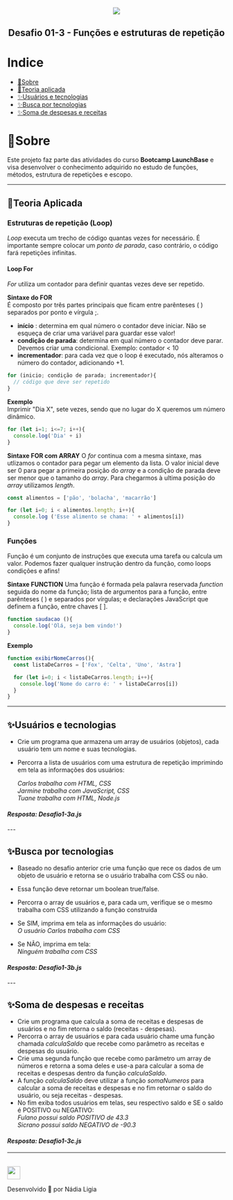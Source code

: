 <h1 align="center">
    <img src="https://ik.imagekit.io/l7cwocexhc/LaunchBase_kzLdte5vZ.png">
</h1>

<h2 align="center">
  Desafio 01-3 - Funções e estruturas de repetição
</h2>

# Indice

  - [🔖Sobre](#sobre)
  - [📌Teoria aplicada](#-teoria-aplicada)
  - [✨Usuários e tecnologias](#usuários-e-tecnologias)
  - [✨Busca por tecnologias](#busca-por-tecnologias)
  - [✨Soma de despesas e receitas](#soma-de-despesas-e-receitas)

# 🔖Sobre

Este projeto faz parte das atividades do curso **Bootcamp LaunchBase** e 
visa desenvolver o conhecimento adquirido no estudo de funções, métodos,
estrutura de repetições e escopo.

---

## 📌Teoria Aplicada

### Estruturas de repetição (Loop)

*Loop* executa um trecho de código quantas vezes for necessário. 
É importante sempre colocar um *ponto de parada*, caso contrário, o código fará repetições infinitas.

#### Loop For
*For* utiliza um contador para definir quantas vezes deve ser repetido.

**Sintaxe do FOR** <br>
É composto por três partes principais que ficam entre parênteses ( ) separados por ponto e vírgula ;.
- **início** : determina em qual número o contador deve iniciar. Não se esqueça de criar uma variável para guardar esse valor!
- **condição de parada**: determina em qual número o contador deve parar. Devemos criar uma condicional. Exemplo: contador < 10
- **incrementador**: para cada vez que o loop é executado, nós alteramos o número do contador, adicionando +1. 

```js
for (inicio; condição de parada; incrementador){
  // código que deve ser repetido
}
```
**Exemplo** <br>
Imprimir "Dia X", sete vezes, sendo que no lugar do X queremos um número dinâmico.

```js
for (let i=1; i<=7; i++){
  console.log('Dia' + i)
}
```

**Sintaxe FOR com ARRAY**
O *for* continua com a mesma sintaxe, mas utlizamos o contador para pegar um elemento da lista.
O valor inicial deve ser 0 para pegar a primeira posição do *array* e a condição de parada deve ser menor que o tamanho do *array*.
Para chegarmos à ultima posição do *array* utilizamos *length*.

```js
const alimentos = ['pão', 'bolacha', 'macarrão']

for (let i=0; i < alimentos.length; i++){
  console.log ('Esse alimento se chama: ' + alimentos[i])
}
```

### Funções
Função é um conjunto de instruções que executa uma tarefa ou calcula um valor.
Podemos fazer qualquer instrução dentro da função, como loops condições e afins!

**Sintaxe FUNCTION**
Uma função é formada pela palavra reservada *function* seguida do nome da função; lista de argumentos para a função, entre parênteses ( ) e separados por vírgulas; e declarações JavaScript que definem a função, entre chaves [ ].

```js
function saudacao (){
  console.log('Olá, seja bem vindo!')
}
```

**Exemplo**
```js
function exibirNomeCarros(){
  const listaDeCarros = ['Fox', 'Celta', 'Uno', 'Astra']

  for (let i=0; i < listaDeCarros.length; i++){
    console.log('Nome do carro é: ' + listaDeCarros[i])
  }
}
```
---

## ✨Usuários e tecnologias
- Crie um programa que armazena um array de usuários (objetos), cada usuário tem um nome 
  e suas tecnologias.
- Percorra a lista de usuários com uma estrutura de repetição imprimindo em tela as informações dos usuários:

    *Carlos trabalha com HTML, CSS*<br>
    *Jarmine trabalha com JavaScript, CSS*<br>
    *Tuane trabalha com HTML, Node.js*

<h4><i>Resposta: Desafio1-3a.js</i></h4>
---

## ✨Busca por tecnologias

- Baseado no desafio anterior crie uma função que rece os dados de um objeto de usuário e retorna se o usuário trabalha com CSS ou não.
- Essa função deve retornar um boolean true/false.
- Percorra o array de usuários e, para cada um, verifique se o mesmo trabalha com CSS utilizando a função construída

- Se SIM, imprima em tela as informações do usuário: <br>
  *O usuário Carlos trabalha com CSS*
- Se NÃO, imprima em tela:<br>
  *Ninguém trabalha com CSS*

<h4><i>Resposta: Desafio1-3b.js</i></h4>
---

## ✨Soma de despesas e receitas

- Crie um programa que calcula a soma de receitas e despesas de usuários e no fim retorna o saldo (receitas - despesas).
- Percorra o array de usuários e para cada usuário chame uma função chamada *calculaSaldo* que recebe como parâmetro as receitas e despesas do usuário.
- Crie uma segunda função que recebe como parâmetro um array de números e retorna a soma deles e use-a para calcular a soma de receitas e despesas dentro da função *calculaSaldo*.
- A função *calculaSaldo* deve utilizar a função *somaNumeros* para calcular a soma de receitas e despesas e no fim retornar o saldo do usuário, ou seja receitas - despesas.
- No fim exiba todos usuários em telas, seu respectivo saldo e SE o saldo é POSITIVO ou NEGATIVO:<br>
  *Fulano possui saldo POSITIVO de 43.3*<br>
  *Sicrano possui saldo NEGATIVO de -90.3*<br>

<h4><i>Resposta: Desafio1-3c.js</i></h4>

---
<br>


<a href="../Readme.md">
<img src="https://ik.imagekit.io/l7cwocexhc/iconfinder_agt_home_17821_M8bhUSrzv.ico" width="30">
</a>


Desenvolvido 💖 por Nádia Ligia
